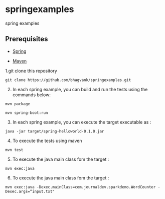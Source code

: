 # springexamples
spring examples

  
## Prerequisites

  * [Spring](https://repo.spring.io/release/org/springframework/spring/)

  * [Maven](https://maven.apache.org/download.cgi)

  
  


1.git clone this repository
```
git clone https://github.com/bhagvank/springexamples.git

``` 
2. In each spring example, you can build and run the tests using the commands below:
```
mvn package

mvn spring-boot:run

```

3. In each spring example, you can execute the target executable as :
```
java -jar target/spring-helloworld-0.1.0.jar

```
4. To execute the tests using maven
```
mvn test

```
5. To execute the java main class fom the target :
```
mvn exec:java
```
6. To execute the java main class fom the target :
```
mvn exec:java -Dexec.mainClass=com.journaldev.sparkdemo.WordCounter -Dexec.args=“input.txt"
```
